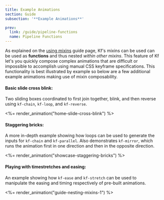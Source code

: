 ```yaml
---
title: Example Animations
section: Guide
subsection: '**Example Animations**'

prev:
  link: /guide/pipeline-functions
  name: Pipeline Functions
---
```



As explained on the [using mixins](/guide/using-mixins/) guide page, Kf's mixins can be used can be used as **functions** and thus nested *within other mixins*. This feature of Kf let's you quickly compose complex animations that are difficult or impossible to accomplish using manual CSS keyframe specifications. This functionality is best illustrated by example so below are a few additional example animations making use of mixin composability.

#### **Basic slide cross blink**:
Two sliding boxes coordinated to first join together, blink, and then reverse using `kf-chain`, `kf-loop`, and `kf-reverse`.

<%= render_animation("home-slide-cross-blink") %>


#### **Staggering bricks**:
A more in-depth example showing how loops can be used to generate the inputs for `kf-chain` and `kf-parallel`. Also demonstrates `kf-mirror`, which runs the animation first in one direction and then in the opposite direction.

<%= render_animation("showcase-staggering-bricks") %>

#### **Playing with timestretches and easing**:
An example showing how `kf-ease` and `kf-stretch` can be used to manipulate the easing and timing respectively of pre-built animations.

<%= render_animation("guide-nesting-mixins-1") %>

